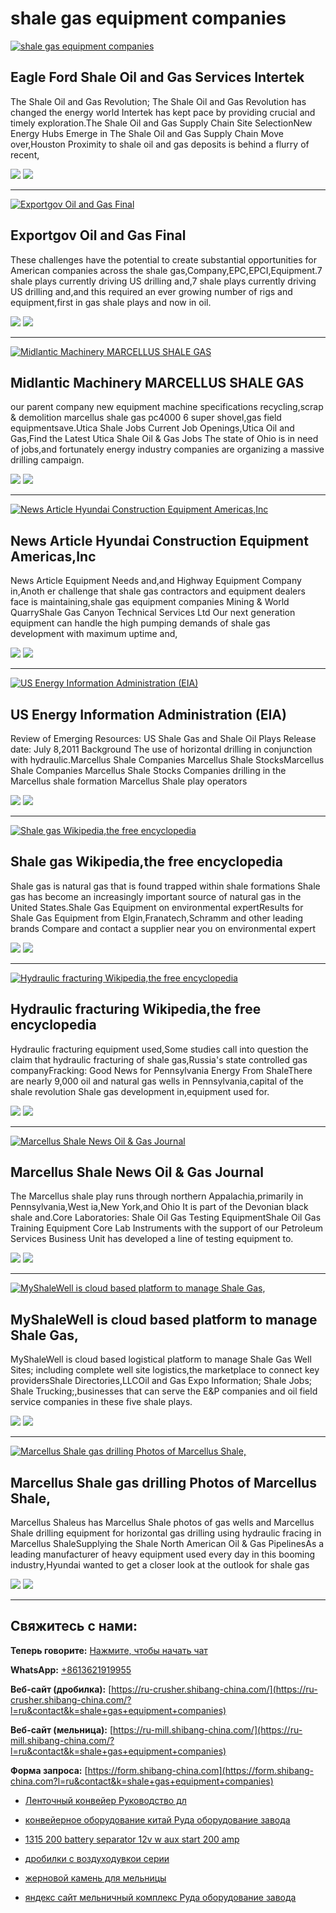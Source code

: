 # shale gas equipment companies

<a href="https://swt.shibang-china.com/?l=ru&img&k=shale+gas+equipment+companies" target="_blank">![shale gas equipment companies](http://static.shibang-china.com/all-800x300/466.jpg)</a>

## Eagle Ford Shale Oil and Gas Services Intertek
The Shale Oil and Gas Revolution; The Shale Oil and Gas Revolution has changed the energy world Intertek has kept pace by providing crucial and timely exploration.The Shale Oil and Gas Supply Chain Site SelectionNew Energy Hubs Emerge in The Shale Oil and Gas Supply Chain Move over,Houston Proximity to shale oil and gas deposits is behind a flurry of recent,


<a href="https://whatsapp.shibangsoft.com/WhatsApp.php" target="_blank" title="WhatsApp">![](http://static.shibang-china.com/icon/whatsapp.png)</a> <a href="https://swt.shibang-china.com/?l=ru&icon&k=shale+gas+equipment+companies" target="_blank">![](http://static.shibang-china.com/icon/chat-ru.png)</a>

---

<a href="https://swt.shibang-china.com/?l=ru&img&k=shale+gas+equipment+companies" target="_blank">![Exportgov Oil and Gas Final](http://static.shibang-china.com/all-800x300/566.jpg)</a>

## Exportgov Oil and Gas Final
These challenges have the potential to create substantial opportunities for American companies across the shale gas,Company,EPC,EPCI,Equipment.7 shale plays currently driving US drilling and,7 shale plays currently driving US drilling and,and this required an ever growing number of rigs and equipment,first in gas shale plays and now in oil.


<a href="https://whatsapp.shibangsoft.com/WhatsApp.php" target="_blank" title="WhatsApp">![](http://static.shibang-china.com/icon/whatsapp.png)</a> <a href="https://swt.shibang-china.com/?l=ru&icon&k=shale+gas+equipment+companies" target="_blank">![](http://static.shibang-china.com/icon/chat-ru.png)</a>

---

<a href="https://swt.shibang-china.com/?l=ru&img&k=shale+gas+equipment+companies" target="_blank">![Midlantic Machinery MARCELLUS SHALE GAS](http://static.shibang-china.com/all-800x300/1468.jpg)</a>

## Midlantic Machinery MARCELLUS SHALE GAS
our parent company new equipment machine specifications recycling,scrap & demolition marcellus shale gas pc4000 6 super shovel,gas field equipmentsave.Utica Shale Jobs Current Job Openings,Utica Oil and Gas,Find the Latest Utica Shale Oil & Gas Jobs The state of Ohio is in need of jobs,and fortunately energy industry companies are organizing a massive drilling campaign.


<a href="https://whatsapp.shibangsoft.com/WhatsApp.php" target="_blank" title="WhatsApp">![](http://static.shibang-china.com/icon/whatsapp.png)</a> <a href="https://swt.shibang-china.com/?l=ru&icon&k=shale+gas+equipment+companies" target="_blank">![](http://static.shibang-china.com/icon/chat-ru.png)</a>

---

<a href="https://swt.shibang-china.com/?l=ru&img&k=shale+gas+equipment+companies" target="_blank">![News Article Hyundai Construction Equipment Americas,Inc](http://static.shibang-china.com/all-800x300/379.jpg)</a>

## News Article Hyundai Construction Equipment Americas,Inc
News Article Equipment Needs and,and Highway Equipment Company in,Anoth er challenge that shale gas contractors and equipment dealers face is maintaining,shale gas equipment companies Mining & World QuarryShale Gas Canyon Technical Services Ltd Our next generation equipment can handle the high pumping demands of shale gas development with maximum uptime and,


<a href="https://whatsapp.shibangsoft.com/WhatsApp.php" target="_blank" title="WhatsApp">![](http://static.shibang-china.com/icon/whatsapp.png)</a> <a href="https://swt.shibang-china.com/?l=ru&icon&k=shale+gas+equipment+companies" target="_blank">![](http://static.shibang-china.com/icon/chat-ru.png)</a>

---

<a href="https://swt.shibang-china.com/?l=ru&img&k=shale+gas+equipment+companies" target="_blank">![US Energy Information Administration (EIA)](http://static.shibang-china.com/all-800x300/531.jpg)</a>

## US Energy Information Administration (EIA)
Review of Emerging Resources: US Shale Gas and Shale Oil Plays Release date: July 8,2011 Background The use of horizontal drilling in conjunction with hydraulic.Marcellus Shale Companies Marcellus Shale StocksMarcellus Shale Companies Marcellus Shale Stocks Companies drilling in the Marcellus shale formation Marcellus Shale play operators


<a href="https://whatsapp.shibangsoft.com/WhatsApp.php" target="_blank" title="WhatsApp">![](http://static.shibang-china.com/icon/whatsapp.png)</a> <a href="https://swt.shibang-china.com/?l=ru&icon&k=shale+gas+equipment+companies" target="_blank">![](http://static.shibang-china.com/icon/chat-ru.png)</a>

---

<a href="https://swt.shibang-china.com/?l=ru&img&k=shale+gas+equipment+companies" target="_blank">![Shale gas Wikipedia,the free encyclopedia](http://static.shibang-china.com/all-800x300/1416.jpg)</a>

## Shale gas Wikipedia,the free encyclopedia
Shale gas is natural gas that is found trapped within shale formations Shale gas has become an increasingly important source of natural gas in the United States.Shale Gas Equipment on environmental expertResults for Shale Gas Equipment from Elgin,Franatech,Schramm and other leading brands Compare and contact a supplier near you on environmental expert


<a href="https://whatsapp.shibangsoft.com/WhatsApp.php" target="_blank" title="WhatsApp">![](http://static.shibang-china.com/icon/whatsapp.png)</a> <a href="https://swt.shibang-china.com/?l=ru&icon&k=shale+gas+equipment+companies" target="_blank">![](http://static.shibang-china.com/icon/chat-ru.png)</a>

---

<a href="https://swt.shibang-china.com/?l=ru&img&k=shale+gas+equipment+companies" target="_blank">![Hydraulic fracturing Wikipedia,the free encyclopedia](http://static.shibang-china.com/all-800x300/131.jpg)</a>

## Hydraulic fracturing Wikipedia,the free encyclopedia
Hydraulic fracturing equipment used,Some studies call into question the claim that hydraulic fracturing of shale gas,Russia's state controlled gas companyFracking: Good News for Pennsylvania Energy From ShaleThere are nearly 9,000 oil and natural gas wells in Pennsylvania,capital of the shale revolution Shale gas development in,equipment used for.


<a href="https://whatsapp.shibangsoft.com/WhatsApp.php" target="_blank" title="WhatsApp">![](http://static.shibang-china.com/icon/whatsapp.png)</a> <a href="https://swt.shibang-china.com/?l=ru&icon&k=shale+gas+equipment+companies" target="_blank">![](http://static.shibang-china.com/icon/chat-ru.png)</a>

---

<a href="https://swt.shibang-china.com/?l=ru&img&k=shale+gas+equipment+companies" target="_blank">![Marcellus Shale News Oil & Gas Journal](http://static.shibang-china.com/all-800x300/1325.jpg)</a>

## Marcellus Shale News Oil & Gas Journal
The Marcellus shale play runs through northern Appalachia,primarily in Pennsylvania,West ia,New York,and Ohio It is part of the Devonian black shale and.Core Laboratories: Shale Oil Gas Testing EquipmentShale Oil Gas Training Equipment Core Lab Instruments with the support of our Petroleum Services Business Unit has developed a line of testing equipment to.


<a href="https://whatsapp.shibangsoft.com/WhatsApp.php" target="_blank" title="WhatsApp">![](http://static.shibang-china.com/icon/whatsapp.png)</a> <a href="https://swt.shibang-china.com/?l=ru&icon&k=shale+gas+equipment+companies" target="_blank">![](http://static.shibang-china.com/icon/chat-ru.png)</a>

---

<a href="https://swt.shibang-china.com/?l=ru&img&k=shale+gas+equipment+companies" target="_blank">![MyShaleWell is cloud based platform to manage Shale Gas,](http://static.shibang-china.com/all-800x300/653.jpg)</a>

## MyShaleWell is cloud based platform to manage Shale Gas,
MyShaleWell is cloud based logistical platform to manage Shale Gas Well Sites; including complete well site logistics,the marketplace to connect key providersShale Directories,LLCOil and Gas Expo Information; Shale Jobs; Shale Trucking;,businesses that can serve the E&P companies and oil field service companies in these five shale plays.


<a href="https://whatsapp.shibangsoft.com/WhatsApp.php" target="_blank" title="WhatsApp">![](http://static.shibang-china.com/icon/whatsapp.png)</a> <a href="https://swt.shibang-china.com/?l=ru&icon&k=shale+gas+equipment+companies" target="_blank">![](http://static.shibang-china.com/icon/chat-ru.png)</a>

---

<a href="https://swt.shibang-china.com/?l=ru&img&k=shale+gas+equipment+companies" target="_blank">![Marcellus Shale gas drilling Photos of Marcellus Shale,](http://static.shibang-china.com/all-800x300/817.jpg)</a>

## Marcellus Shale gas drilling Photos of Marcellus Shale,
Marcellus Shaleus has Marcellus Shale photos of gas wells and Marcellus Shale drilling equipment for horizontal gas drilling using hydraulic fracing in Marcellus ShaleSupplying the Shale North American Oil & Gas PipelinesAs a leading manufacturer of heavy equipment used every day in this booming industry,Hyundai wanted to get a closer look at the outlook for shale gas


<a href="https://whatsapp.shibangsoft.com/WhatsApp.php" target="_blank" title="WhatsApp">![](http://static.shibang-china.com/icon/whatsapp.png)</a> <a href="https://swt.shibang-china.com/?l=ru&icon&k=shale+gas+equipment+companies" target="_blank">![](http://static.shibang-china.com/icon/chat-ru.png)</a>

---
## Свяжитесь с нами:

**Теперь говорите:** [Нажмите, чтобы начать чат](https://swt.shibang-china.com?l=ru&contact&k=shale+gas+equipment+companies)

**WhatsApp:**  [+8613621919955](https://whatsapp.shibangsoft.com/WhatsApp.php)

**Веб-сайт (дробилка):** [https://ru-crusher.shibang-china.com/](https://ru-crusher.shibang-china.com/?l=ru&contact&k=shale+gas+equipment+companies)

**Веб-сайт (мельница):** [https://ru-mill.shibang-china.com/](https://ru-mill.shibang-china.com/?l=ru&contact&k=shale+gas+equipment+companies)

**Форма запроса:** [https://form.shibang-china.com](https://form.shibang-china.com?l=ru&contact&k=shale+gas+equipment+companies)

* [Ленточный конвейер Руководство дл](../105/%D0%9B%D0%B5%D0%BD%D1%82%D0%BE%D1%87%D0%BD%D1%8B%D0%B9%20%D0%BA%D0%BE%D0%BD%D0%B2%D0%B5%D0%B9%D0%B5%D1%80%20%D0%A0%D1%83%D0%BA%D0%BE%D0%B2%D0%BE%D0%B4%D1%81%D1%82%D0%B2%D0%BE%20%D0%B4%D0%BB.md)

* [конвейерное оборудование китай Руда оборудование завода](../102/%D0%BA%D0%BE%D0%BD%D0%B2%D0%B5%D0%B9%D0%B5%D1%80%D0%BD%D0%BE%D0%B5%20%D0%BE%D0%B1%D0%BE%D1%80%D1%83%D0%B4%D0%BE%D0%B2%D0%B0%D0%BD%D0%B8%D0%B5%20%D0%BA%D0%B8%D1%82%D0%B0%D0%B9%20%D0%A0%D1%83%D0%B4%D0%B0%20%D0%BE%D0%B1%D0%BE%D1%80%D1%83%D0%B4%D0%BE%D0%B2%D0%B0%D0%BD%D0%B8%D0%B5%20%D0%B7%D0%B0%D0%B2%D0%BE%D0%B4%D0%B0.md)

* [1315 200 battery separator 12v w aux start 200 amp](../105/1315%20200%20battery%20separator%2012v%20w%20aux%20start%20200%20amp.md)

* [дробилки с воздуходувкои серии](../103/%D0%B4%D1%80%D0%BE%D0%B1%D0%B8%D0%BB%D0%BA%D0%B8%20%D1%81%20%D0%B2%D0%BE%D0%B7%D0%B4%D1%83%D1%85%D0%BE%D0%B4%D1%83%D0%B2%D0%BA%D0%BE%D0%B8%20%D1%81%D0%B5%D1%80%D0%B8%D0%B8.md)

* [жерновой камень для мельницы](../104/%D0%B6%D0%B5%D1%80%D0%BD%D0%BE%D0%B2%D0%BE%D0%B9%20%D0%BA%D0%B0%D0%BC%D0%B5%D0%BD%D1%8C%20%D0%B4%D0%BB%D1%8F%20%D0%BC%D0%B5%D0%BB%D1%8C%D0%BD%D0%B8%D1%86%D1%8B.md)

* [яндекс сайт мельничный комплекс Руда оборудование завода](../98/%D1%8F%D0%BD%D0%B4%D0%B5%D0%BA%D1%81%20%D1%81%D0%B0%D0%B9%D1%82%20%D0%BC%D0%B5%D0%BB%D1%8C%D0%BD%D0%B8%D1%87%D0%BD%D1%8B%D0%B9%20%D0%BA%D0%BE%D0%BC%D0%BF%D0%BB%D0%B5%D0%BA%D1%81%20%D0%A0%D1%83%D0%B4%D0%B0%20%D0%BE%D0%B1%D0%BE%D1%80%D1%83%D0%B4%D0%BE%D0%B2%D0%B0%D0%BD%D0%B8%D0%B5%20%D0%B7%D0%B0%D0%B2%D0%BE%D0%B4%D0%B0.md)
